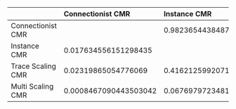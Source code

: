 |   | Connectionist CMR | Instance CMR | Trace Scaling CMR | Multi Scaling CMR |
|:--------------|:--------------|:--------------|:--------------|:--------------|
| Connectionist CMR |  | 0.9823654438487015 | 0.9768013494522393 | 0.9991532909556498 |
| Instance CMR | 0.017634556151298435 |  | 0.5837874007928735 | 0.9323020276518108 |
| Trace Scaling CMR | 0.02319865054776069 | 0.4162125992071265 |  | 0.9095568460216863 |
| Multi Scaling CMR | 0.0008467090443503042 | 0.06769797234818918 | 0.09044315397831369 |  |